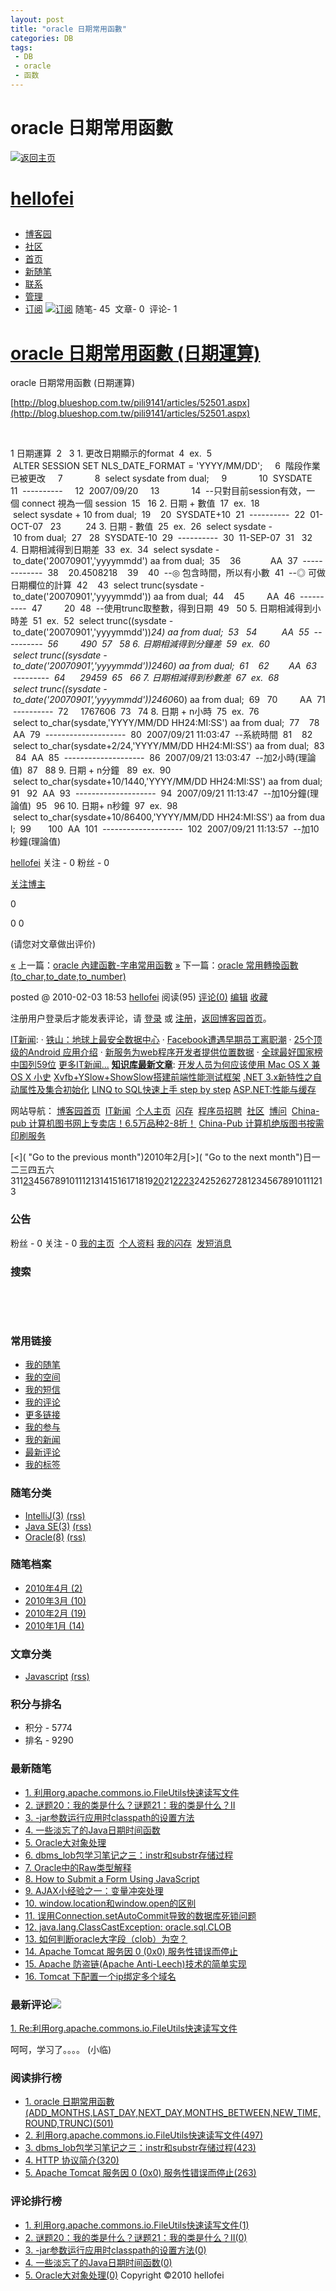 ```yaml
---
layout: post
title: "oracle 日期常用函數"
categories: DB
tags: 
 - DB
 - oracle
 - 函数
--- 
```


# oracle 日期常用函數

[![返回主页]()](http://www.cnblogs.com/hellofei/)

# [hellofei](http://www.cnblogs.com/hellofei/)

##

* [博客园](http://www.cnblogs.com/)
* [社区](http://space.cnblogs.com/)
* [首页](http://www.cnblogs.com/hellofei/)
* [新随笔](http://www.cnblogs.com/hellofei/admin/EditPosts.aspx?opt=1)
* [联系](http://space.cnblogs.com/msg/send/hellofei)
* [管理](http://www.cnblogs.com/hellofei/admin/EditPosts.aspx)
* [订阅](http://www.cnblogs.com/hellofei/rss) [![订阅]()](http://www.cnblogs.com/hellofei/rss)
随笔- 45  文章- 0  评论- 1 

# [oracle 日期常用函數 (日期運算)](http://www.cnblogs.com/hellofei/archive/2010/02/03/1662924.html)

oracle 日期常用函數 (日期運算)

[http://blog.blueshop.com.tw/pili9141/articles/52501.aspx](http://blog.blueshop.com.tw/pili9141/articles/52501.aspx)

 

1 日期運算  2   3 1. 更改日期顯示的format  4  ex.  5  ALTER SESSION SET NLS_DATE_FORMAT = 'YYYY/MM/DD';     6  階段作業已被更改     7             8  select sysdate from dual;     9             10  SYSDATE     11  ----------     12  2007/09/20     13             14  --只對目前session有效，一個 connect 視為一個 session  15   16 2. 日期 + 數值  17  ex.  18  select sysdate + 10 from dual;  19    20  SYSDATE+10  21  ----------  22  01-OCT-07   23          24 3. 日期 - 數值  25  ex.  26  select sysdate - 10 from dual;  27   28  SYSDATE-10  29  ----------  30  11-SEP-07  31   32 4. 日期相減得到日期差  33  ex.  34  select sysdate - to_date('20070901','yyyymmdd') aa from dual;  35    36            AA  37  -------------  38    20.4508218    39    40  --◎ 包含時間，所以有小數  41  --◎ 可做日期欄位的計算  42    43  select trunc(sysdate - to_date('20070901','yyyymmdd')) aa from dual;  44    45         AA  46  ----------  47         20  48  --使用trunc取整數，得到日期  49   50 5. 日期相減得到小時差  51  ex.  52  select trunc((sysdate - to_date('20070901','yyyymmdd'))*24) aa from dual;  53   54          AA  55  ----------  56         490  57   58 6. 日期相減得到分鐘差  59  ex.  60  select trunc((sysdate - to_date('20070901','yyyymmdd'))*24*60) aa from dual;  61    62        AA  63  ---------  64      29459  65   66 7. 日期相減得到秒數差  67  ex.  68  select trunc((sysdate - to_date('20070901','yyyymmdd'))*24*60*60) aa from dual;  69   70         AA  71  ----------  72     1767606  73   74 8. 日期 + n小時  75  ex.  76  select to_char(sysdate,'YYYY/MM/DD HH24:MI:SS') aa from dual;  77    78  AA  79  --------------------  80  2007/09/21 11:03:47  --系統時間  81    82  select to_char(sysdate+2/24,'YYYY/MM/DD HH24:MI:SS') aa from dual;  83   84  AA  85  --------------------  86  2007/09/21 13:03:47  --加2小時(理論值)  87   88 9. 日期 + n分鐘   89  ex.  90  select to_char(sysdate+10/1440,'YYYY/MM/DD HH24:MI:SS') aa from dual;  91   92  AA  93  --------------------  94  2007/09/21 11:13:47  --加10分鐘(理論值)  95   96 10. 日期+ n秒鐘  97  ex.  98  select to_char(sysdate+10/86400,'YYYY/MM/DD HH24:MI:SS') aa from dual;  99       100  AA  101  --------------------  102  2007/09/21 11:13:57  --加10秒鐘(理論值) 

[hellofei](http://home.cnblogs.com/hellofei/)
关注 - 0
粉丝 - 0

[关注博主]()

0

0
0

(请您对文章做出评价)

[«](http://www.cnblogs.com/hellofei/archive/2010/02/03/1662922.html) 上一篇：[oracle 內建函數-字串常用函數](http://www.cnblogs.com/hellofei/archive/2010/02/03/1662922.html "发布于2010-02-03 18:52")
[»](http://www.cnblogs.com/hellofei/archive/2010/02/03/1662926.html) 下一篇：[oracle 常用轉換函數(to_char,to_date,to_number)](http://www.cnblogs.com/hellofei/archive/2010/02/03/1662926.html "发布于2010-02-03 18:54")

posted @ 2010-02-03 18:53 [hellofei](http://www.cnblogs.com/hellofei/) 阅读(95) [评论(0)]() [编辑]() [收藏]()
 ![]()

注册用户登录后才能发表评论，请 [登录](http://passport.cnblogs.com/login.aspx?ReturnUrl=http%3a%2f%2fwww.cnblogs.com%2fhellofei%2farchive%2f2010%2f02%2f03%2f1662924.html%3flogin%3d1%23commentform) 或 [注册](http://passport.cnblogs.com/register.aspx?ReturnUrl=http%3a%2f%2fwww.cnblogs.com%2fhellofei%2farchive%2f2010%2f02%2f03%2f1662924.html%23Bottom2)，[返回博客园首页](http://www.cnblogs.com/)。

[IT新闻](http://news.cnblogs.com/):
· [铁山：地球上最安全数据中心](http://news.cnblogs.com/n/71061/)
· [Facebook遭遇早期员工离职潮](http://news.cnblogs.com/n/71064/)
· [25个顶级的Android 应用介绍](http://news.cnblogs.com/n/71060/)
· [新服务为web程序开发者提供位置数据](http://news.cnblogs.com/n/71062/)
· [全球最好国家榜 中国列59位](http://news.cnblogs.com/n/71057/)
[更多IT新闻...](http://news.cnblogs.com/)
[**知识库最新文章**](http://kb.cnblogs.com/ "程序员知识库"):
[开发人员为何应该使用 Mac OS X 兼 OS X 小史](http://kb.cnblogs.com/page/71038/)
[Xvfb+YSlow+ShowSlow搭建前端性能测试框架](http://kb.cnblogs.com/page/70592/)
[.NET 3.x新特性之自动属性及集合初始化](http://kb.cnblogs.com/page/70752/)
[LINQ to SQL快速上手 step by step](http://kb.cnblogs.com/page/70851/)
[ASP.NET:性能与缓存](http://kb.cnblogs.com/page/70671/)

网站导航：
[博客园首页](http://www.cnblogs.com/)  [IT新闻](http://news.cnblogs.com/)  [个人主页](http://home.cnblogs.com/)  [闪存](http://home.cnblogs.com/ing/)  [程序员招聘](http://job.cnblogs.com/)  [社区](http://space.cnblogs.com/)  [博问](http://space.cnblogs.com/q/)
[![]()](http://www.china-pub.com/STATIC07/1005/zh_loving_100528.asp)
[China-pub 计算机图书网上专卖店！6.5万品种2-8折！](http://www.china-pub.com/itbook/)
[China-Pub 计算机绝版图书按需印刷服务](http://www.china-pub.com/static07/0901/zh_jueba_090121.asp)

[<]( "Go to the previous month")2010年2月[>]( "Go to the next month")日一二三四五六311[2](http://www.cnblogs.com/hellofei/archive/2010/2/2.html)[3](http://www.cnblogs.com/hellofei/archive/2010/2/3.html)45678910111213141516171819[20](http://www.cnblogs.com/hellofei/archive/2010/2/20.html)21[22](http://www.cnblogs.com/hellofei/archive/2010/2/22.html)[23](http://www.cnblogs.com/hellofei/archive/2010/2/23.html)242526272812345678910111213

### 公告

粉丝 - 0
关注 - 0
[我的主页](http://home.cnblogs.com/hellofei/)  [个人资料](http://home.cnblogs.com/hellofei/detail/)
[我的闪存](http://home.cnblogs.com/hellofei/ing/)  [发短消息](http://space.cnblogs.com/msg/send/hellofei)
### 搜索

 

 

### 常用链接

* [我的随笔](http://www.cnblogs.com/hellofei/MyPosts.html)
* [我的空间](http://home.cnblogs.com/hellofei/)
* [我的短信](http://space.cnblogs.com/msg/recent)
* [我的评论](http://www.cnblogs.com/hellofei/MyComments.html)
* [更多链接]()
* [我的参与](http://www.cnblogs.com/hellofei/OtherPosts.html "我发表过评论的随笔")
* [我的新闻](http://www.cnblogs.com/hellofei/MyNews.html)
* [最新评论](http://www.cnblogs.com/hellofei/RecentComments.html)
* [我的标签](http://www.cnblogs.com/hellofei/tag/)
### 随笔分类

* [IntelliJ(3)](http://www.cnblogs.com/hellofei/category/232458.html) [(rss)]()
* [Java SE(3)](http://www.cnblogs.com/hellofei/category/239755.html) [(rss)]()
* [Oracle(8)](http://www.cnblogs.com/hellofei/category/232453.html) [(rss)]()

### 随笔档案

* [2010年4月 (2)]()
* [2010年3月 (10)]()
* [2010年2月 (19)]()
* [2010年1月 (14)]()
### 文章分类

* [Javascript](http://www.cnblogs.com/hellofei/category/227909.html) [(rss)]()

### 积分与排名

* 积分 - 5774
* 排名 - 9290
### 最新随笔

* [1. 利用org.apache.commons.io.FileUtils快速读写文件](http://www.cnblogs.com/hellofei/archive/2010/04/08/1707131.html)
* [2. 谜题20：我的类是什么？谜题21：我的类是什么？II](http://www.cnblogs.com/hellofei/archive/2010/04/01/1702113.html)
* [3. -jar参数运行应用时classpath的设置方法](http://www.cnblogs.com/hellofei/archive/2010/03/31/1701658.html)
* [4. 一些淡忘了的Java日期时间函数](http://www.cnblogs.com/hellofei/archive/2010/03/31/1701436.html)
* [5. Oracle大对象处理](http://www.cnblogs.com/hellofei/archive/2010/03/25/1696091.html)
* [6. dbms_lob包学习笔记之三：instr和substr存储过程](http://www.cnblogs.com/hellofei/archive/2010/03/25/1695363.html)
* [7. Oracle中的Raw类型解释](http://www.cnblogs.com/hellofei/archive/2010/03/25/1695297.html)
* [8. How to Submit a Form Using JavaScript](http://www.cnblogs.com/hellofei/archive/2010/03/17/1688319.html)
* [9. AJAX小经验之一：变量冲突处理](http://www.cnblogs.com/hellofei/archive/2010/03/17/1688307.html)
* [10. window.location和window.open的区别](http://www.cnblogs.com/hellofei/archive/2010/03/17/1688305.html)
* [11. 误用Connection.setAutoCommit导致的数据库死锁问题](http://www.cnblogs.com/hellofei/archive/2010/03/03/1677202.html)
* [12. java.lang.ClassCastException: oracle.sql.CLOB](http://www.cnblogs.com/hellofei/archive/2010/03/01/1675788.html)
* [13. 如何判断oracle大字段（clob）为空？](http://www.cnblogs.com/hellofei/archive/2010/02/23/1672062.html)
* [14. Apache Tomcat 服务因 0 (0x0) 服务性错误而停止](http://www.cnblogs.com/hellofei/archive/2010/02/22/1671377.html)
* [15. Apache 防盗链(Apache Anti-Leech)技术的简单实现](http://www.cnblogs.com/hellofei/archive/2010/02/20/1669829.html)
* [16. Tomcat 下配置一个ip绑定多个域名](http://www.cnblogs.com/hellofei/archive/2010/02/20/1669828.html)

### 最新评论[![]( "RSS订阅最最新评论")](http://www.cnblogs.com/hellofei/CommentsRSS.aspx "RSS订阅最最新评论")

[1. Re:利用org.apache.commons.io.FileUtils快速读写文件](http://www.cnblogs.com/hellofei/archive/2010/04/08/1707131.html#1797828)

呵呵，学习了。。。。 (小临)
### 阅读排行榜

* [1. oracle 日期常用函數 (ADD_MONTHS,LAST_DAY,NEXT_DAY,MONTHS_BETWEEN,NEW_TIME,ROUND,TRUNC)(501)](http://www.cnblogs.com/hellofei/archive/2010/02/03/1662925.html)
* [2. 利用org.apache.commons.io.FileUtils快速读写文件(497)](http://www.cnblogs.com/hellofei/archive/2010/04/08/1707131.html)
* [3. dbms_lob包学习笔记之三：instr和substr存储过程(423)](http://www.cnblogs.com/hellofei/archive/2010/03/25/1695363.html)
* [4. HTTP 协议简介(320)](http://www.cnblogs.com/hellofei/archive/2010/01/13/1646276.html)
* [5. Apache Tomcat 服务因 0 (0x0) 服务性错误而停止(263)](http://www.cnblogs.com/hellofei/archive/2010/02/22/1671377.html)

### 评论排行榜

* [1. 利用org.apache.commons.io.FileUtils快速读写文件(1)](http://www.cnblogs.com/hellofei/archive/2010/04/08/1707131.html)
* [2. 谜题20：我的类是什么？谜题21：我的类是什么？II(0)](http://www.cnblogs.com/hellofei/archive/2010/04/01/1702113.html)
* [3. -jar参数运行应用时classpath的设置方法(0)](http://www.cnblogs.com/hellofei/archive/2010/03/31/1701658.html)
* [4. 一些淡忘了的Java日期时间函数(0)](http://www.cnblogs.com/hellofei/archive/2010/03/31/1701436.html)
* [5. Oracle大对象处理(0)](http://www.cnblogs.com/hellofei/archive/2010/03/25/1696091.html)
Copyright ©2010 hellofei

![]() ![]() ![]()
